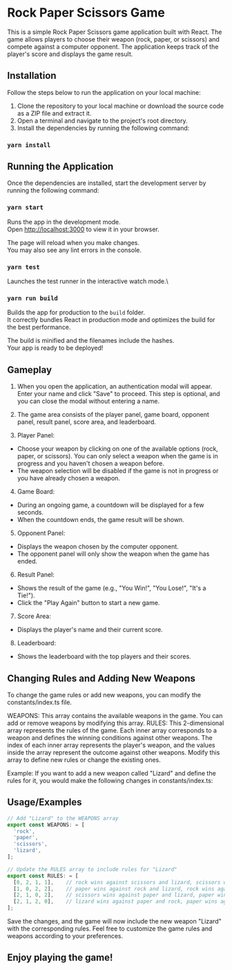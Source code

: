 # Rock Paper Scissors Game

This is a simple Rock Paper Scissors game application built with React. The game allows players to choose their weapon (rock, paper, or scissors) and compete against a computer opponent. The application keeps track of the player's score and displays the game result.

## Installation
Follow the steps below to run the application on your local machine:

1. Clone the repository to your local machine or download the source code as a ZIP file and extract it.
2. Open a terminal and navigate to the project's root directory.
3. Install the dependencies by running the following command:


### `yarn install`

## Running the Application

Once the dependencies are installed, start the development server by running the following command:
### `yarn start`
Runs the app in the development mode.\
Open [http://localhost:3000](http://localhost:3000) to view it in your browser.

The page will reload when you make changes.\
You may also see any lint errors in the console.

### `yarn test`

Launches the test runner in the interactive watch mode.\

### `yarn run build`

Builds the app for production to the `build` folder.\
It correctly bundles React in production mode and optimizes the build for the best performance.

The build is minified and the filenames include the hashes.\
Your app is ready to be deployed!

## Gameplay
1. When you open the application, an authentication modal will appear. Enter your name and click "Save" to proceed. This step is optional, and you can close the modal without entering a name.

2. The game area consists of the player panel, game board, opponent panel, result panel, score area, and leaderboard.

3. Player Panel:
- Choose your weapon by clicking on one of the available options (rock, paper, or scissors). You can only select a weapon when the game is in progress and you haven't chosen a weapon before.
- The weapon selection will be disabled if the game is not in progress or you have already chosen a weapon.

4. Game Board:
- During an ongoing game, a countdown will be displayed for a few seconds.
- When the countdown ends, the game result will be shown.

5. Opponent Panel:
- Displays the weapon chosen by the computer opponent.
- The opponent panel will only show the weapon when the game has ended.

6. Result Panel:
- Shows the result of the game (e.g., "You Win!", "You Lose!", "It's a Tie!").
- Click the "Play Again" button to start a new game.

7. Score Area:
- Displays the player's name and their current score.

8. Leaderboard:
- Shows the leaderboard with the top players and their scores.

## Changing Rules and Adding New Weapons
To change the game rules or add new weapons, you can modify the constants/index.ts file.

WEAPONS: This array contains the available weapons in the game. You can add or remove weapons by modifying this array.
RULES: This 2-dimensional array represents the rules of the game. Each inner array corresponds to a weapon and defines the winning conditions against other weapons. The index of each inner array represents the player's weapon, and the values inside the array represent the outcome against other weapons. Modify this array to define new rules or change the existing ones.

Example:
If you want to add a new weapon called "Lizard" and define the rules for it, you would make the following changes in constants/index.ts:

## Usage/Examples

```javascript
// Add "Lizard" to the WEAPONS array
export const WEAPONS: = [
  'rock',
  'paper',
  'scissors',
  'lizard',
];

// Update the RULES array to include rules for "Lizard"
export const RULES: = [
  [0, 2, 1, 1],    // rock wins against scissors and lizard, scissors wins against paper, lizard wins against paper
  [1, 0, 2, 2],    // paper wins against rock and lizard, rock wins against scissors, lizard wins against paper
  [2, 1, 0, 2],    // scissors wins against paper and lizard, paper wins against rock, lizard wins against rock
  [2, 1, 2, 0],    // lizard wins against paper and rock, paper wins against scissors, rock wins against scissors
];
```
Save the changes, and the game will now include the new weapon "Lizard" with the corresponding rules.
Feel free to customize the game rules and weapons according to your preferences.

## Enjoy playing the game!

